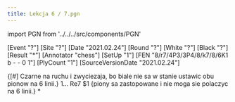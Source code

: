 ```yaml
---
title: Lekcja 6 / 7.pgn
---
```


import PGN from '../../../src/components/PGN'

<PGN>
﻿[Event "?"]
[Site "?"]
[Date "2021.02.24"]
[Round "?"]
[White "?"]
[Black "?"]
[Result "*"]
[Annotator "chess"]
[SetUp "1"]
[FEN "8/r7/4P3/3P4/8/k7/8/6K1 b - - 0 1"]
[PlyCount "1"]
[SourceVersionDate "2021.02.24"]

 {[#] Czarne na ruchu i zwyciezaja, bo biale nie sa w stanie ustawic obu pionow na 6 linii.} 1... Re7 $1 {piony sa zastopowane i nie moga sie polaczyc na 6 linii.} *


</PGN>

